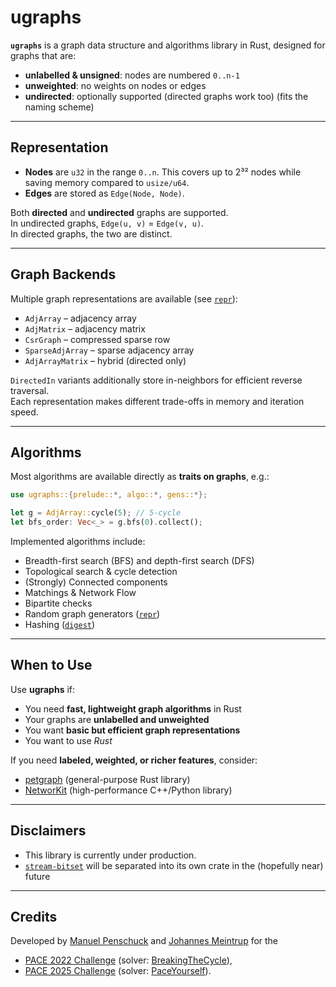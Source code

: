 # ugraphs

**`ugraphs`** is a graph data structure and algorithms library in Rust, designed for graphs that are:

- **unlabelled & unsigned**: nodes are numbered `0..n-1`  
- **unweighted**: no weights on nodes or edges  
- **undirected**: optionally supported (directed graphs work too) (fits the naming scheme)

---

## Representation

- **Nodes** are `u32` in the range `0..n`. This covers up to 2³² nodes while saving memory compared to `usize/u64`.  
- **Edges** are stored as `Edge(Node, Node)`.  

Both **directed** and **undirected** graphs are supported.  
In undirected graphs, `Edge(u, v)` = `Edge(v, u)`.  
In directed graphs, the two are distinct.

---

## Graph Backends

Multiple graph representations are available (see [`repr`](src/repr)):  

- `AdjArray` – adjacency array  
- `AdjMatrix` – adjacency matrix  
- `CsrGraph` – compressed sparse row  
- `SparseAdjArray` – sparse adjacency array  
- `AdjArrayMatrix` – hybrid (directed only)  

`DirectedIn` variants additionally store in-neighbors for efficient reverse traversal.  
Each representation makes different trade-offs in memory and iteration speed.

---

## Algorithms

Most algorithms are available directly as **traits on graphs**, e.g.:

```rust
use ugraphs::{prelude::*, algo::*, gens::*};

let g = AdjArray::cycle(5); // 5-cycle
let bfs_order: Vec<_> = g.bfs(0).collect();
```

Implemented algorithms include:

- Breadth-first search (BFS) and depth-first search (DFS)  
- Topological search & cycle detection  
- (Strongly) Connected components  
- Matchings & Network Flow  
- Bipartite checks  
- Random graph generators ([`repr`](src/gens))
- Hashing ([`digest`](src/repr/digest.rs)) 

---

## When to Use

Use **ugraphs** if:

- You need **fast, lightweight graph algorithms** in Rust  
- Your graphs are **unlabelled and unweighted**  
- You want **basic but efficient graph representations** 
- You want to use *Rust*

If you need **labeled, weighted, or richer features**, consider:  
- [petgraph](https://crates.io/crates/petgraph) (general-purpose Rust library)  
- [NetworKit](https://networkit.github.io/) (high-performance C++/Python library)  

---

## Disclaimers

* This library is currently under production.
* [`stream-bitset`](stream-bitset) will be separated into its own crate in the (hopefully near) future

---

## Credits

Developed by [Manuel Penschuck](https://github.com/manpen) and [Johannes Meintrup](https://github.com/jmeintrup) for the 
- [PACE 2022 Challenge](https://pacechallenge.org/2022/) (solver: [BreakingTheCycle](https://github.com/goethe-tcs/breaking-the-cycle)),  
- [PACE 2025 Challenge](https://pacechallenge.org/2025/) (solver: [PaceYourself](https://github.com/manpen/pace25/tree/master)).  


